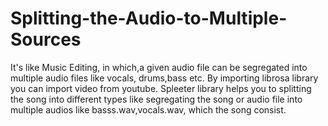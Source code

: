 # Splitting-the-Audio-to-Multiple-Sources
It's like Music Editing, in which,a given audio file can be segregated into multiple audio files like vocals, drums,bass etc.
By importing librosa library you can import video from youtube.
Spleeter library helps you to splitting the song into different types like segregating the song or audio file into multiple audios like basss.wav,vocals.wav, which the song consist.
